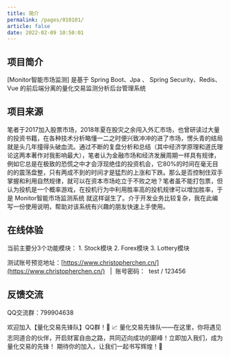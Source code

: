 ```yaml
---
title: 简介
permalink: /pages/010101/
article: false
date: 2022-02-09 10:50:01
---
```

## 项目简介
<!-- [![star](https://gitee.com/elunez/eladmin/badge/star.svg?theme=white)](https://gitee.com/elunez/eladmin)
[![GitHub stars](https://img.shields.io/github/stars/elunez/eladmin.svg?style=social&label=Stars)](https://github.com/elunez/eladmin)
[![GitHub forks](https://img.shields.io/github/forks/elunez/eladmin.svg?style=social&label=Fork)](https://github.com/elunez/eladmin) -->

[Monitor智能市场监测] 是基于 Spring Boot、Jpa 、 Spring Security、Redis、Vue 的前后端分离的量化交易监测分析后台管理系统

<!-- ::: tip 如果项目对你有帮助，可以将本站加入【广告拦截白名单】如果遇到感兴趣的广告，可以点击查看支持下，感谢支持
::: -->

## 项目来源

笔者于2017加入股票市场，2018年夏在股灾之余闯入外汇市场，也曾研读过大量的投资书籍，在各种技术分析略懂一二之时便兴致冲冲的进了市场，愣头青的结局就是头几年撞得头破血流。通过不断的复盘分析和总结（其中经济学原理和道氏理论这两本著作对我影响最大），笔者认为金融市场和经济发展周期一样具有规律，例如它总是在极致的恐慌之中才会浮现绝佳的投资机会，它80%的时间在毫无目的的震荡盘整，只有两成不到的时间才是猛烈的上涨和下跌。那么是否控制住双手掌握和利用自然规律，就可以在资本市场屹立于不败之地？笔者虽不能打包票，但认为投机是一个概率游戏，在投机行为中利用胜率高的投机规律可以增加胜率，于是 Monitor智能市场监测系统 就这样诞生了。介于开发业务比较复杂，我在此编写一份使用说明，帮助对该系统有兴趣的朋友快速上手使用。
 <!-- [点我查看](/pages/010101/#项目源码) -->

## 在线体验
当前主要分3个功能模块：
    1. Stock模块
    2. Forex模块
    3. Lottery模块

测试账号预览地址：[https://www.christopherchen.cn/](https://www.christopherchen.cn/) &nbsp;&nbsp;|&nbsp;&nbsp;账号密码：&nbsp;&nbsp;test / 123456

<!-- ## 项目源码

码云作为国内同步仓库，可解决Github克隆缓慢的问题，两个平台的代码都是同步更新的，按需选择

| 版本           |   Github  |   Gitee  |
|--------------|--- | --- |
| Mybatis-Plus |  [https://github.com/elunez/eladmin-mp](https://github.com/elunez/eladmin-mp)   | [https://gitee.com/elunez/eladmin-mp](https://gitee.com/elunez/eladmin-mp) |
| Spring Data JPA   |  [https://github.com/elunez/eladmin](https://github.com/elunez/eladmin)   |  [https://gitee.com/elunez/eladmin](https://gitee.com/elunez/eladmin)  | -->

## 反馈交流

QQ交流群：799904638

欢迎加入【量化交易先锋队】QQ群！🚀
📈 量化交易先锋队——在这里，你将遇见志同道合的伙伴，开启财富自由之路，共同迈向成功的巅峰！立即加入我们，成为量化交易的先锋！
期待你的加入，让我们一起书写辉煌！🌟
<Vssue :title="$title" />
